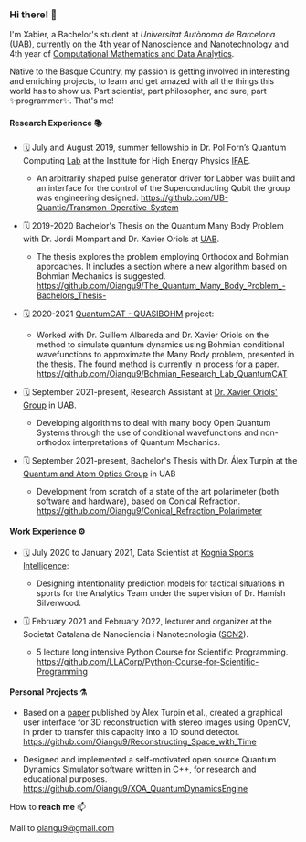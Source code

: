 ### Hi there! 👋
I'm Xabier, a Bachelor's student at *Universitat Autònoma de Barcelona* (UAB), currently on the 4th year of [Nanoscience and Nanotechnology](https://www.uab.cat/web/estudiar/ehea-degrees/general-information/nanoscience-and-nanotechnology-1216708259085.html?param1=1263367118156) and 4th year of [Computational Mathematics and Data Analytics](https://www.uab.cat/web/estudiar/ehea-degrees/general-information-1216708259085.html?param1=1345740824235). 

Native to the Basque Country, my passion is getting involved in interesting and enriching projects, to learn and get amazed with all the things this world has to show us. Part scientist, part philosopher, and sure, part ✨programmer✨. That's me!

#### Research Experience 📚
- 🗓️ July and August 2019, summer fellowship in Dr. Pol Forn’s Quantum Computing [Lab](http://quantic.bsc.es/team/) at the Institute for High Energy Physics [IFAE](https://www.ifae.es/).
    - An arbitrarily shaped pulse generator driver for Labber was built and an interface for the control of the Superconducting Qubit the group was engineering designed. https://github.com/UB-Quantic/Transmon-Operative-System

- 🗓️ 2019-2020 Bachelor's Thesis on the Quantum Many Body Problem with Dr. Jordi Mompart and Dr. Xavier Oriols at [UAB](https://www.uab.cat/web/universitat-autonoma-de-barcelona-1345467954774.html).
    - The thesis explores the problem employing Orthodox and Bohmian approaches. It includes a section where a new algorithm based on Bohmian Mechanics is suggested. https://github.com/Oiangu9/The_Quantum_Many_Body_Problem_-Bachelors_Thesis-

- 🗓️ 2020-2021 [QuantumCAT - QUASIBOHM](https://quantum-cat.cat/quantum-computing/quasibohm/) project:
    -  Worked with Dr. Guillem Albareda and Dr. Xavier Oriols on the method to simulate quantum dynamics using Bohmian conditional wavefunctions to approximate the Many Body problem, presented in the thesis. The found method is currently in process for a paper. https://github.com/Oiangu9/Bohmian_Research_Lab_QuantumCAT

- 🗓️ September 2021-present, Research Assistant at [Dr. Xavier Oriols' Group](http://europe.uab.es/xoriols/FrontPage.html) in UAB.
    - Developing algorithms to deal with many body Open Quantum Systems through the use of conditional wavefunctions and non-orthodox interpretations of Quantum Mechanics.

- 🗓️ September 2021-present, Bachelor's Thesis with Dr. Álex Turpin at the [Quantum and Atom Optics Group](https://grupsderecerca.uab.cat/qaos/) in UAB
    - Development from scratch of a state of the art polarimeter (both software and hardware), based on Conical Refraction. https://github.com/Oiangu9/Conical_Refraction_Polarimeter

#### Work Experience ⚙️
- 🗓️ July 2020 to January 2021, Data Scientist at [Kognia Sports Intelligence](https://kogniasports.com/):
    -  Designing intentionality prediction models for tactical situations in sports for the Analytics Team under the supervision of Dr. Hamish Silverwood.

- 🗓️ February 2021 and February 2022, lecturer and organizer at the Societat Catalana de Nanociència i Nanotecnologia ([SCN2](https://www.scn2.cat/)). 
    - 5 lecture long intensive Python Course for Scientific Programming. https://github.com/LLACorp/Python-Course-for-Scientific-Programming

 
#### Personal Projects ⚗️
- Based on a [paper](https://opg.optica.org/optica/fulltext.cfm?uri=optica-7-8-900&id=433965) published by Àlex Turpin et al., created a graphical user interface for 3D reconstruction with stereo images using OpenCV, in prder to transfer this capacity into a 1D sound detector. https://github.com/Oiangu9/Reconstructing_Space_with_Time

- Designed and implemented a self-motivated open source Quantum Dynamics Simulator software written in C++, for research and educational purposes. https://github.com/Oiangu9/XOA_QuantumDynamicsEngine



How to **reach me** 📫 

Mail to oiangu9@gmail.com

<!--
**Oiangu9/Oiangu9** is a ✨ _special_ ✨ repository because its `README.md` (this file) appears on your GitHub profile.

Here are some ideas to get you started:

- 🔭 I’m currently working on ...
- 🌱 I’m currently learning ...
- 👯 I’m looking to collaborate on ...
- 🤔 I’m looking for help with ...
- 💬 Ask me about ...
- 📫 How to reach me: ...
- 😄 Pronouns: ...
- ⚡ Fun fact: ...
-->
